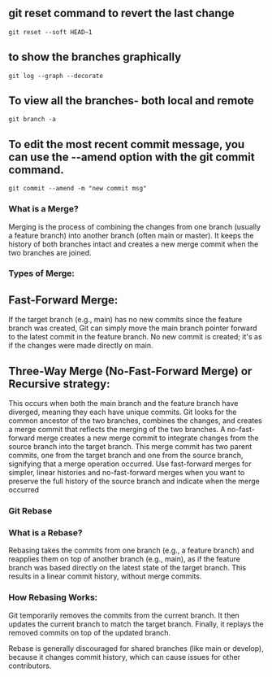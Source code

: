 ## git reset command to revert the last change
`git reset --soft HEAD~1`

## to show the branches graphically
`git log --graph --decorate`

## To view all the branches- both local and remote 
`git branch -a`

## To edit the most recent commit message, you can use the --amend option with the git commit command. 
`git commit --amend -m "new commit msg"`

### What is a Merge?
Merging is the process of combining the changes from one branch (usually a feature branch) into another branch (often main or master).
It keeps the history of both branches intact and creates a new merge commit when the two branches are joined.
### Types of Merge:
## Fast-Forward Merge:
If the target branch (e.g., main) has no new commits since the feature branch was created, Git can simply move the main branch pointer forward to the latest commit in the feature branch.
No new commit is created; it's as if the changes were made directly on main.
## Three-Way Merge (No-Fast-Forward Merge) or Recursive strategy:
This occurs when both the main branch and the feature branch have diverged, meaning they each have unique commits.
Git looks for the common ancestor of the two branches, combines the changes, and creates a merge commit that reflects the merging of the two branches.
A no-fast-forward merge creates a new merge commit to integrate changes from the source branch into the target branch. This merge commit has two parent commits, 
one from the target branch and one from the source branch, signifying that a merge operation occurred.
Use fast-forward merges for simpler, linear histories and no-fast-forward merges when you want to preserve the full history of the source branch and indicate when the merge occurred
### Git Rebase
### What is a Rebase?
Rebasing takes the commits from one branch (e.g., a feature branch) and reapplies them on top of another branch (e.g., main), as if the feature branch was based directly on the latest state of the target branch.
This results in a linear commit history, without merge commits.
### How Rebasing Works:
Git temporarily removes the commits from the current branch.
It then updates the current branch to match the target branch.
Finally, it replays the removed commits on top of the updated branch.

Rebase is generally discouraged for shared branches (like main or develop), 
because it changes commit history, which can cause issues for other contributors.
